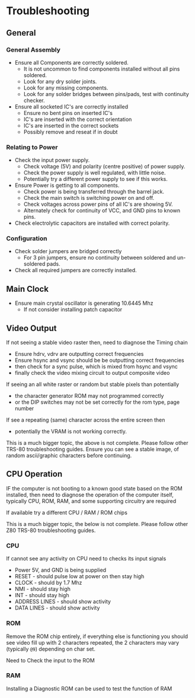 # Troubleshooting

## General

### General Assembly
* Ensure all Components are correctly soldered.
    * It is not uncommon to find components installed without all pins soldered.
    * Look for any dry solder joints.
    * Look for any missing components.
    * Look for any solder bridges between pins/pads, test with continuity checker.
* Ensure all socketed IC's are correctly installed
    * Ensure no bent pins on inserted IC's
    * IC's are inserted with the correct orientation
    * IC's are inserted in the correct sockets
    * Possibly remove and reseat if in doubt

### Relating to Power
* Check the input power supply.
    * Check voltage (5V) and polarity (centre positive) of power supply.
    * Check the power supply is well regulated, with  little noise.
    * Potentially try a different power supply to see if this works.
* Ensure Power is getting to all components.
    * Check power is being transferred through the barrel jack.
    * Check the main switch is switching power on and off.
    * Check voltages across power pins of all IC's are showing 5V.
    * Alternately check for continuity of VCC, and GND pins to known pins.
* Check electrolytic capacitors are installed with correct polarity.

### Configuration
* Check solder jumpers are bridged correctly
    * For 3 pin jumpers, ensure no continuity between soldered and un-soldered pads.
* Check all required jumpers are correctly installed.

## Main Clock
* Ensure main crystal oscillator is generating 10.6445 Mhz
    * If not consider installing patch capacitor

## Video Output
If not seeing a stable video raster then, need to diagnose the Timing chain
* Ensure hdrv, vdrv are outputting correct frequencies
* Ensure hsync and vsync should be be outputting correct frequencies
* then check for a sync pulse, which is mixed from hsync and vsync
* finally check the video mixing circuit to output composite video

If seeing an all white raster or random but stable pixels than potentially
* the character generator ROM may not programmed correctly
* or the DIP switches may not be set correctly for the rom type, page number

If see a repeating (same) character across the entire screen then
* potentially the VRAM is not working correctly.

This is a much bigger topic, the above is not complete. Please follow other 
TRS-80 troubleshooting guides.
Ensure you can see a stable image, of random ascii/graphic characters
before continuing.

## CPU Operation
IF the computer is not booting to a known good state based on the ROM installed, then
need to diagnose the operation of the computer itself, typically CPU, ROM, RAM, and some
supporting circuitry are required

If available try a different CPU / RAM / ROM chips

This is a much bigger topic, the below is not complete. Please follow other
Z80 TRS-80 troubleshooting guides.

### CPU
If cannot see any activity on CPU need to checks its input signals
* Power 5V, and GND is being supplied
* RESET - should pulse low at power on then stay high
* CLOCK - should by 1.7 Mhz
* NMI - should stay high
* INT - should stay high
* ADDRESS LINES - should show activity
* DATA LINES - should show activity

### ROM
Remove the ROM chip entirely, if everything else is functioning you should see video fill up
with 2 characters repeated, the 2 characters may vary (typically `@9`) depending on char set.

Need to Check the input to the ROM

### RAM
Installing a Diagnostic ROM can be used to test the function of RAM
